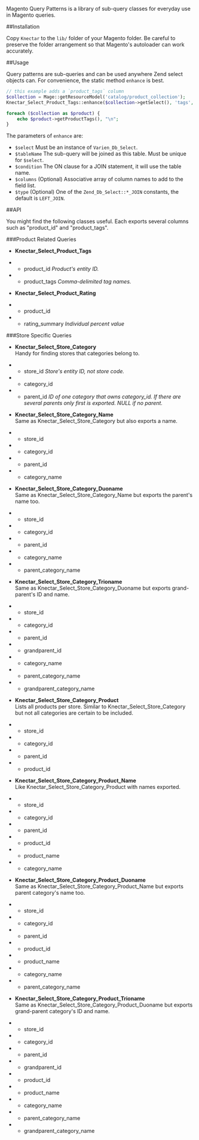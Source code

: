 Magento Query Patterns is a library of sub-query classes for everyday use in Magento queries.

##Installation

Copy `Knectar` to the `lib/` folder of your Magento folder. 
Be careful to preserve the folder arrangement so that Magento's autoloader can work accurately.

##Usage

Query patterns are sub-queries and can be used anywhere Zend select objects can.
For convenience, the static method `enhance` is best.

```php
// this example adds a `product_tags` column
$collection = Mage::getResourceModel('catalog/product_collection');
Knectar_Select_Product_Tags::enhance($collection->getSelect(), 'tags', 'tags.product_id=e.entity_id');

foreach ($collection as $product) {
    echo $product->getProductTags(), "\n";
}
```

The parameters of `enhance` are:

- `$select` Must be an instance of `Varien_Db_Select`.
- `$tableName` The sub-query will be joined as this table. Must be unique for `$select`.
- `$condition` The ON clause for a JOIN statement, it will use the table name.
- `$columns` (Optional) Associative array of column names to add to the field list.
- `$type` (Optional) One of the `Zend_Db_Select::*_JOIN` constants, the default is `LEFT_JOIN`.

##API

You might find the following classes useful. Each exports several columns such as "product_id" and "product_tags".

###Product Related Queries

- **Knectar_Select_Product_Tags**  
- - product_id *Product's entity ID.*
- - product_tags *Comma-delimited tag names.*

- **Knectar_Select_Product_Rating**  
- - product_id
- - rating_summary *Individual percent value*

###Store Specific Queries 

- **Knectar_Select_Store_Category**  
  Handy for finding stores that categories belong to.  
- - store_id *Store's entity ID, not store code.*
- - category_id
- - parent_id *ID of one category that owns category_id. If there are several parents only first is exported. NULL if no parent.*

- **Knectar_Select_Store_Category_Name**  
  Same as Knectar_Select_Store_Category but also exports a name.  
- - store_id
- - category_id
- - parent_id
- - category_name

- **Knectar_Select_Store_Category_Duoname**  
  Same as Knectar_Select_Store_Category_Name but exports the parent's name too.  
- - store_id
- - category_id
- - parent_id
- - category_name
- - parent_category_name

- **Knectar_Select_Store_Category_Trioname**  
  Same as Knectar_Select_Store_Category_Duoname but exports grand-parent's ID and name.  
- - store_id
- - category_id
- - parent_id
- - grandparent_id
- - category_name
- - parent_category_name
- - grandparent_category_name

- **Knectar_Select_Store_Category_Product**  
  Lists all products per store. Similar to Knectar_Select_Store_Category but not all categories are certain to be included.  
- - store_id
- - category_id
- - parent_id
- - product_id

- **Knectar_Select_Store_Category_Product_Name**  
  Like Knectar_Select_Store_Category_Product with names exported.  
- - store_id
- - category_id
- - parent_id
- - product_id
- - product_name
- - category_name

- **Knectar_Select_Store_Category_Product_Duoname**  
  Same as Knectar_Select_Store_Category_Product_Name but exports parent category's name too.  
- - store_id
- - category_id
- - parent_id
- - product_id
- - product_name
- - category_name
- - parent_category_name

- **Knectar_Select_Store_Category_Product_Trioname**  
  Same as Knectar_Select_Store_Category_Product_Duoname but exports grand-parent category's ID and name.  
- - store_id
- - category_id
- - parent_id
- - grandparent_id
- - product_id
- - product_name
- - category_name
- - parent_category_name
- - grandparent_category_name
